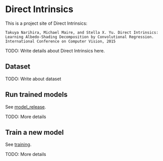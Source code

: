 # Direct Intrinsics

This is a project site of Direct Intrinsics:

    Takuya Narihira, Michael Maire, and Stella X. Yu. Direct Intrinsics: Learning Albedo-Shading Decomposition by Convolutional Regression. International Conference on Computer Vision, 2015

TODO: Write details about Direct Intrinsics here.

## Dataset
TODO: Write about dataset

## Run trained models
See [model_release](model_release).

TODO: More details

## Train a new model
See [training](training).

TODO: More details




